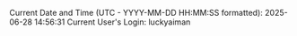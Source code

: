 Current Date and Time (UTC - YYYY-MM-DD HH:MM:SS formatted): 2025-06-28 14:56:31
Current User's Login: luckyaiman
